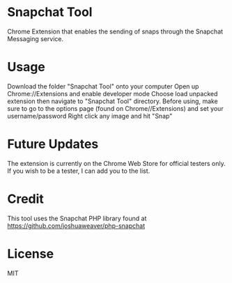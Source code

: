 Snapchat Tool
==================

Chrome Extension that enables the sending of snaps through the Snapchat Messaging service. 


Usage
==================
Download the folder "Snapchat Tool" onto your computer
Open up Chrome://Extensions and enable developer mode
Choose load unpacked extension then navigate to "Snapchat Tool" directory.
Before using, make sure to go to the options page (found on Chrome//Extensions) and set your username/password
Right click any image and hit "Snap" 

Future Updates
==================
The extension is currently on the Chrome Web Store for official testers only. If you wish to be a tester, I can add you to the list. 


Credit
==================
This tool uses the Snapchat PHP library found at https://github.com/joshuaweaver/php-snapchat

License
==================
MIT
